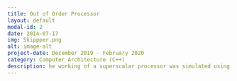 ```yaml
---
title: Out of Order Processor
layout: default
modal-id: 2
date: 2014-07-17
img: Skippper.png
alt: image-alt
project-date: December 2019 - February 2020
category: Computer Architecture (C++)
description: he working of a superscalar processor was simulated using two similar but different architecture. One, using a Reorder Buffer and another using a Physical Register file and an active list with a free list. The IPC of the simulation was studied when perfect cache and perfect branch prediction were turned off.
---
```


